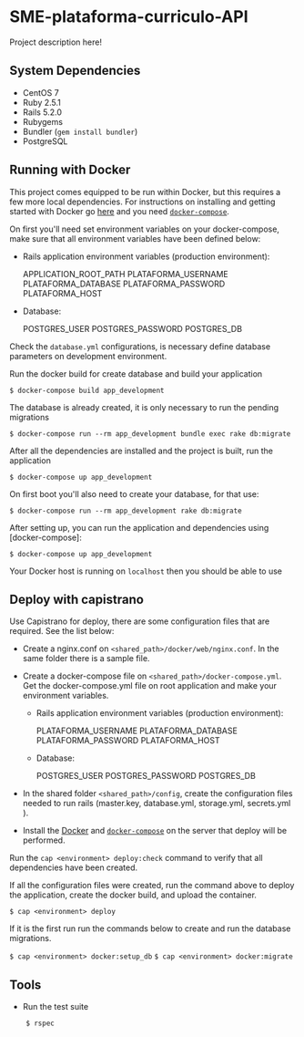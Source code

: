 SME-plataforma-curriculo-API
=====

Project description here!

System Dependencies
-------------------

- CentOS 7
- Ruby 2.5.1
- Rails 5.2.0
- Rubygems
- Bundler (`gem install bundler`)
- PostgreSQL

Running with Docker
---------------------------

This project comes equipped to be run within Docker, but this requires a few more local dependencies. For instructions on installing and getting started with Docker go [here](https://www.docker.com/products/docker) and you need [`docker-compose`](https://docs.docker.com/compose/overview/).

On first you'll need set environment variables on your docker-compose, make sure that all environment variables have been defined below:

- Rails application environment variables (production environment):

    APPLICATION_ROOT_PATH
    PLATAFORMA_USERNAME
    PLATAFORMA_DATABASE
    PLATAFORMA_PASSWORD
    PLATAFORMA_HOST

- Database:

    POSTGRES_USER
    POSTGRES_PASSWORD
    POSTGRES_DB

Check the `database.yml` configurations, is necessary define database parameters on development environment.

Run the docker build for create database and build your application

`$ docker-compose build app_development`

The database is already created, it is only necessary to run the pending migrations

`$ docker-compose run --rm app_development bundle exec rake db:migrate `

After all the dependencies are installed and the project is built, run the application

`$ docker-compose up app_development`

On first boot you'll also need to create your database, for that use:

`$ docker-compose run --rm app_development rake db:migrate `

After setting up, you can run the application and dependencies using [docker-compose]:

`$ docker-compose up app_development`

Your Docker host is running on `localhost` then you should be able to use


Deploy with capistrano
---------------------------

Use Capistrano for deploy, there are some configuration files that are required. See the list below:

* Create a nginx.conf on `<shared_path>/docker/web/nginx.conf`. In the same folder there is a sample file.

* Create a docker-compose file on `<shared_path>/docker-compose.yml`. Get the docker-compose.yml file on root application and make your environment variables.
  - Rails application environment variables (production environment):

      PLATAFORMA_USERNAME
      PLATAFORMA_DATABASE
      PLATAFORMA_PASSWORD
      PLATAFORMA_HOST

  - Database:

      POSTGRES_USER
      POSTGRES_PASSWORD
      POSTGRES_DB

* In the shared folder `<shared_path>/config`, create the configuration files needed to run rails (master.key, database.yml, storage.yml, secrets.yml ).

* Install the [Docker](https://www.docker.com/products/docker) and [`docker-compose`](https://docs.docker.com/compose/overview/) on the server that deploy will be performed.

Run the `cap <environment> deploy:check` command to verify that all dependencies have been created.

If all the configuration files were created, run the command above to deploy the application, create the docker build, and upload the container.

`$ cap <environment> deploy `

If it is the first run run the commands below to create and run the database migrations.

  `$ cap <environment> docker:setup_db`
  `$ cap <environment> docker:migrate`

Tools
---------------------------

* Run the test suite

```ruby
    $ rspec
```
